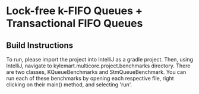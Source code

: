 # Lock-free k-FIFO Queues + Transactional FIFO Queues

## Build Instructions

To run, please import the project into IntelliJ as a gradle project. Then, using IntelliJ, navigate to kylemart.multicore.project.benchmarks directory. There are two classes, KQueueBenchmarks and StmQueueBenchmark. You can run each of these benchmarks by opening each respective file, right clicking on their main() method, and selecting 'run'.
